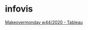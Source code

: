 # infovis

[Makeovermonday w44/2020 - Tableau](https://ferhalvarez.github.io/infovis/w44_tableau.html)
